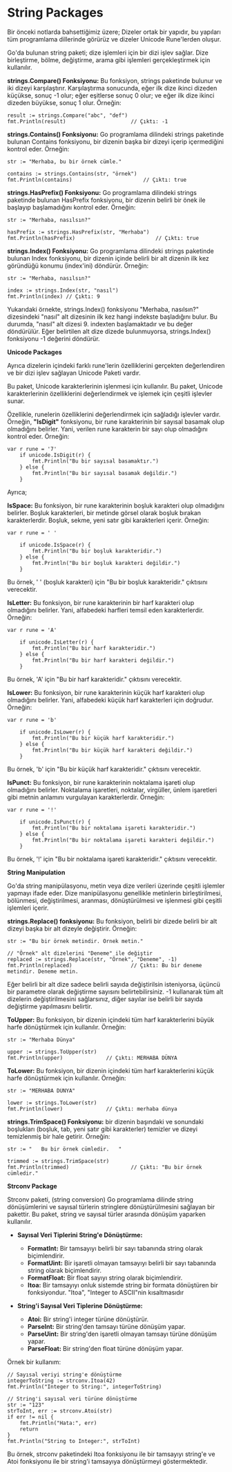 # String Packages

Bir önceki notlarda bahsettiğimiz üzere; Dizeler ortak bir yapıdır, bu yapıları tüm programlama dillerinde görürüz ve dizeler Unicode Rune'lerden oluşur.

Go'da bulunan string paketi; dize işlemleri için bir dizi işlev sağlar. Dize birleştirme, bölme, değiştirme, arama gibi işlemleri gerçekleştirmek için kullanılır.

**strings.Compare() Fonksiyonu:** Bu fonksiyon, strings paketinde bulunur ve iki dizeyi karşılaştırır. Karşılaştırma sonucunda, eğer ilk dize ikinci dizeden küçükse, sonuç -1 olur; eğer eşitlerse sonuç 0 olur; ve eğer ilk dize ikinci dizeden büyükse, sonuç 1 olur. Örneğin:

```
result := strings.Compare("abc", "def")
fmt.Println(result)                     // Çıktı: -1
```

**strings.Contains() Fonksiyonu:** Go programlama dilindeki strings paketinde bulunan Contains fonksiyonu, bir dizenin başka bir dizeyi içerip içermediğini kontrol eder. Örneğin:

```
str := "Merhaba, bu bir örnek cümle."

contains := strings.Contains(str, "örnek")
fmt.Println(contains)                       // Çıktı: true
```

**strings.HasPrefix() Fonksiyonu:** Go programlama dilindeki strings paketinde bulunan HasPrefix fonksiyonu, bir dizenin belirli bir önek ile başlayıp başlamadığını kontrol eder. Örneğin:

```
str := "Merhaba, nasılsın?"

hasPrefix := strings.HasPrefix(str, "Merhaba")
fmt.Println(hasPrefix)                          // Çıktı: true
```

**strings.Index() Fonksiyonu:** Go programlama dilindeki strings paketinde bulunan Index fonksiyonu, bir dizenin içinde belirli bir alt dizenin ilk kez göründüğü konumu (index'ini) döndürür. Örneğin:

```
str := "Merhaba, nasılsın?"

index := strings.Index(str, "nasıl")
fmt.Println(index) // Çıktı: 9
```

Yukarıdaki örnekte, strings.Index() fonksiyonu "Merhaba, nasılsın?" dizesindeki "nasıl" alt dizesinin ilk kez hangi indekste başladığını bulur. Bu durumda, "nasıl" alt dizesi 9. indexten başlamaktadır ve bu değer döndürülür. Eğer belirtilen alt dize dizede bulunmuyorsa, strings.Index() fonksiyonu -1 değerini döndürür.

**Unicode Packages**

Ayrıca dizelerin içindeki farklı rune'lerin özelliklerini gerçekten değerlendiren ve bir dizi işlev sağlayan Unicode Paketi vardır.

Bu paket, Unicode karakterlerinin işlenmesi için kullanılır. Bu paket, Unicode karakterlerinin özelliklerini değerlendirmek ve işlemek için çeşitli işlevler sunar. 

Özellikle, runelerin özelliklerini değerlendirmek için sağladığı işlevler vardır. Örneğin, **"IsDigit"** fonksiyonu, bir rune karakterinin bir sayısal basamak olup olmadığını belirler. Yani, verilen rune karakterin bir sayı olup olmadığını kontrol eder. Örneğin:

```
var r rune = '7'
    if unicode.IsDigit(r) {
		fmt.Println("Bu bir sayısal basamaktır.")
	} else {
		fmt.Println("Bu bir sayısal basamak değildir.")
	}
```

Ayrıca;

**IsSpace:** Bu fonksiyon, bir rune karakterinin boşluk karakteri olup olmadığını belirler. Boşluk karakterleri, bir metinde görsel olarak boşluk bırakan karakterlerdir. Boşluk, sekme, yeni satır gibi karakterleri içerir. Örneğin:

```
var r rune = ' '

	if unicode.IsSpace(r) {
		fmt.Println("Bu bir boşluk karakteridir.")
	} else {
		fmt.Println("Bu bir boşluk karakteri değildir.")
	}
```

Bu örnek, ' ' (boşluk karakteri) için "Bu bir boşluk karakteridir." çıktısını verecektir.

**IsLetter:** Bu fonksiyon, bir rune karakterinin bir harf karakteri olup olmadığını belirler. Yani, alfabedeki harfleri temsil eden karakterlerdir. Örneğin:

```
var r rune = 'A'

	if unicode.IsLetter(r) {
		fmt.Println("Bu bir harf karakteridir.")
	} else {
		fmt.Println("Bu bir harf karakteri değildir.")
	}
```

Bu örnek, 'A' için "Bu bir harf karakteridir." çıktısını verecektir.

**IsLower:** Bu fonksiyon, bir rune karakterinin küçük harf karakteri olup olmadığını belirler. Yani, alfabedeki küçük harf karakterleri için doğrudur. Örneğin:

```
var r rune = 'b'

	if unicode.IsLower(r) {
		fmt.Println("Bu bir küçük harf karakteridir.")
	} else {
		fmt.Println("Bu bir küçük harf karakteri değildir.")
	}
```

Bu örnek, 'b' için "Bu bir küçük harf karakteridir." çıktısını verecektir.

**IsPunct:** Bu fonksiyon, bir rune karakterinin noktalama işareti olup olmadığını belirler. Noktalama işaretleri, noktalar, virgüller, ünlem işaretleri gibi metnin anlamını vurgulayan karakterlerdir. Örneğin:

```
var r rune = '!'

	if unicode.IsPunct(r) {
		fmt.Println("Bu bir noktalama işareti karakteridir.")
	} else {
		fmt.Println("Bu bir noktalama işareti karakteri değildir.")
	}
```

Bu örnek, '!' için "Bu bir noktalama işareti karakteridir." çıktısını verecektir.


**String Manipulation**

Go'da string manipülasyonu, metin veya dize verileri üzerinde çeşitli işlemler yapmayı ifade eder. Dize manipülasyonu genellikle metinlerin birleştirilmesi, bölünmesi, değiştirilmesi, aranması, dönüştürülmesi ve işlenmesi gibi çeşitli işlemleri içerir. 

**strings.Replace() fonksiyonu:** Bu fonksiyon, belirli bir dizede belirli bir alt dizeyi başka bir alt dizeyle değiştirir. Örneğin:

```
str := "Bu bir örnek metindir. Örnek metin."

// "Örnek" alt dizelerini "Deneme" ile değiştir
replaced := strings.Replace(str, "Örnek", "Deneme", -1)
fmt.Println(replaced)                   // Çıktı: Bu bir deneme metindir. Deneme metin.
```

Eğer belirli bir alt dize sadece belirli sayıda değiştirilsin isteniyorsa, üçüncü bir parametre olarak değiştirme sayısını belirtebilirsiniz. -1 kullanarak tüm alt dizelerin değiştirilmesini sağlarsınız, diğer sayılar ise belirli bir sayıda değiştirme yapılmasını belirtir.

**ToUpper:** Bu fonksiyon, bir dizenin içindeki tüm harf karakterlerini büyük harfe dönüştürmek için kullanılır. Örneğin:

```
str := "Merhaba Dünya"

upper := strings.ToUpper(str)
fmt.Println(upper)              // Çıktı: MERHABA DÜNYA
```

**ToLower:** Bu fonksiyon, bir dizenin içindeki tüm harf karakterlerini küçük harfe dönüştürmek için kullanılır. Örneğin:

```
str := "MERHABA DÜNYA"

lower := strings.ToLower(str)
fmt.Println(lower)              // Çıktı: merhaba dünya
```

**strings.TrimSpace() Fonksiyonu:** bir dizenin başındaki ve sonundaki boşlukları (boşluk, tab, yeni satır gibi karakterler) temizler ve dizeyi temizlenmiş bir hale getirir. Örneğin:

```
str := "   Bu bir örnek cümledir.   "

trimmed := strings.TrimSpace(str)
fmt.Println(trimmed)                    // Çıktı: "Bu bir örnek cümledir."
```

**Strconv Package**

Strconv paketi, (string conversion) Go programlama dilinde string dönüşümlerini ve sayısal türlerin stringlere dönüştürülmesini sağlayan bir pakettir. Bu paket, string ve sayısal türler arasında dönüşüm yaparken kullanılır.

- **Sayısal Veri Tiplerini String'e Dönüştürme:**
    - **FormatInt:** Bir tamsayıyı belirli bir sayı tabanında string olarak biçimlendirir.
    - **FormatUint:** Bir işaretli olmayan tamsayıyı belirli bir sayı tabanında string olarak biçimlendirir.
    - **FormatFloat:** Bir float sayıyı string olarak biçimlendirir.
    - **Itoa:** Bir tamsayıyı onluk sistemde string bir formata dönüştüren bir fonksiyondur. "Itoa", "Integer to ASCII"nin kısaltmasıdır 

- **String'i Sayısal Veri Tiplerine Dönüştürme:**
    - **Atoi:** Bir string'i integer türüne dönüştürür.
    - **ParseInt:** Bir string'den tamsayı türüne dönüşüm yapar.
    - **ParseUint:** Bir string'den işaretli olmayan tamsayı türüne dönüşüm yapar.
    - **ParseFloat:** Bir string'den float türüne dönüşüm yapar.

Örnek bir kullanım:

```
// Sayısal veriyi string'e dönüştürme
integerToString := strconv.Itoa(42)
fmt.Println("Integer to String:", integerToString)

// String'i sayısal veri türüne dönüştürme
str := "123"
strToInt, err := strconv.Atoi(str)
if err != nil {
	fmt.Println("Hata:", err)
	return
}
fmt.Println("String to Integer:", strToInt)
```

Bu örnek, strconv paketindeki Itoa fonksiyonu ile bir tamsayıyı string'e ve Atoi fonksiyonu ile bir string'i tamsayıya dönüştürmeyi göstermektedir.